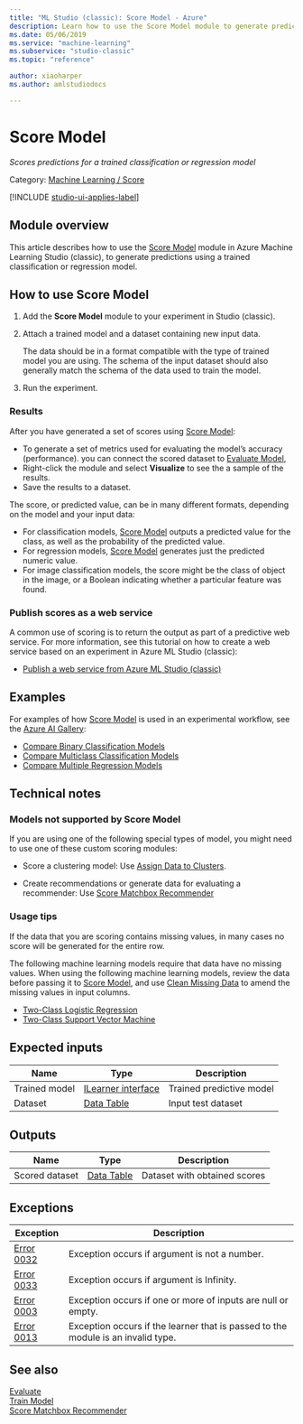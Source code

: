 ```yaml
---
title: "ML Studio (classic): Score Model - Azure"
description: Learn how to use the Score Model module to generate predictions using a trained classification or regression model.
ms.date: 05/06/2019
ms.service: "machine-learning"
ms.subservice: "studio-classic"
ms.topic: "reference"

author: xiaoharper
ms.author: amlstudiodocs

---
```

# Score Model

*Scores predictions for a trained classification or regression model*

Category: [Machine Learning / Score](machine-learning-score.md)  

[!INCLUDE [studio-ui-applies-label](../includes/studio-ui-applies-label.md)]

## Module overview

This article describes how to use the [Score Model](score-model.md) module in Azure Machine Learning Studio (classic), to generate predictions using a trained classification or regression model.

## How to use Score Model

1. Add the **Score Model** module to your experiment in Studio (classic).

2. Attach a trained model and a dataset containing new input data. 

    The data should be in a format compatible with the type of trained model you are using. The schema of the input dataset should also generally match the schema of the data used to train the model.

3. Run the experiment.

### Results

After you have generated a set of scores using [Score Model](score-model.md):

+ To generate a set of metrics used for evaluating the model’s accuracy (performance).  you can connect the scored dataset to [Evaluate Model](evaluate-model.md), 
+ Right-click the module and select **Visualize** to see the a sample of the results.
+ Save the results to a dataset.

The score, or predicted value, can be in many different formats, depending on the model and your input data:

- For classification models, [Score Model](score-model.md) outputs a predicted value for the class, as well as the probability of the predicted value.
- For regression models, [Score Model](score-model.md) generates just the predicted numeric value.
- For image classification models, the score might be the class of object in the image, or a Boolean indicating whether a particular feature was found.

### Publish scores as a web service

A common use of scoring is to return the output as part of a predictive web service. For more information, see this tutorial on how to create a web service based on an experiment in Azure ML Studio (classic):

+ [Publish a web service from Azure ML Studio (classic)](https://docs.microsoft.com/azure/machine-learning/classic/tutorial-part3-credit-risk-deploy)


## Examples

For examples of how [Score Model](score-model.md) is used in an experimental workflow, see the [Azure AI Gallery](https://azure.microsoft.com/documentation/services/machine-learning/models/):  

- [Compare Binary Classification Models](https://go.microsoft.com/fwlink/?LinkId=525729)
- [Compare Multiclass Classification Models](https://go.microsoft.com/fwlink/?LinkId=525730)
- [Compare Multiple Regression Models](https://go.microsoft.com/fwlink/?LinkId=525731)

## Technical notes

### Models not supported by Score Model

If you are using one of the following special types of model, you might need to use one of these custom scoring modules:

- Score a clustering model: Use [Assign Data to Clusters](assign-data-to-clusters.md).

- Create recommendations or generate data for evaluating a recommender: Use [Score Matchbox Recommender](score-matchbox-recommender.md)

### Usage tips

If the data that you are scoring contains missing values, in many cases no score will be generated for the entire row.

The following machine learning models require that data have no missing values. When using the following machine learning models, review the data before passing it to [Score Model](score-model.md), and use [Clean Missing Data](clean-missing-data.md) to amend the missing values in input columns.

- [Two-Class Logistic Regression](two-class-logistic-regression.md)
- [Two-Class Support Vector Machine](two-class-support-vector-machine.md)

## Expected inputs

|Name|Type|Description|  
|----------|----------|-----------------|  
|Trained model|[ILearner interface](ilearner-interface.md)|Trained predictive model|  
|Dataset|[Data Table](data-table.md)|Input test dataset|  

## Outputs

|Name|Type|Description|  
|----------|----------|-----------------|  
|Scored dataset|[Data Table](data-table.md)|Dataset with obtained scores|  

## Exceptions

|Exception|Description|  
|---------------|-----------------|  
|[Error 0032](errors/error-0032.md)|Exception occurs if argument is not a number.|  
|[Error 0033](errors/error-0033.md)|Exception occurs if argument is Infinity.|  
|[Error 0003](errors/error-0003.md)|Exception occurs if one or more of inputs are null or empty.|  
|[Error 0013](errors/error-0013.md)|Exception occurs if the learner that is passed to the module is an invalid type.|  

## See also

 [Evaluate](machine-learning-evaluate.md)   
 [Train Model](train-model.md)   
 [Score Matchbox Recommender](score-matchbox-recommender.md)
